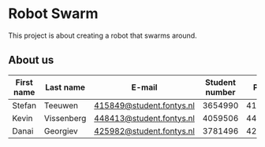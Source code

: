 # Robot Swarm

This project is about creating a robot that swarms around.

## About us
| First name |  Last name |         E-mail           |  Student number  |   PCN    |
| ---------- | ---------- | ------------------------ | ---------------- | -------- |
|   Stefan   |  Teeuwen   | 415849@student.fontys.nl |	  3654990       |  415849  | 
|   Kevin    | Vissenberg | 448413@student.fontys.nl |    4059506       |  448413  |
|   Danai    |  Georgiev  | 425982@student.fontys.nl |    3781496       |  425874  |
